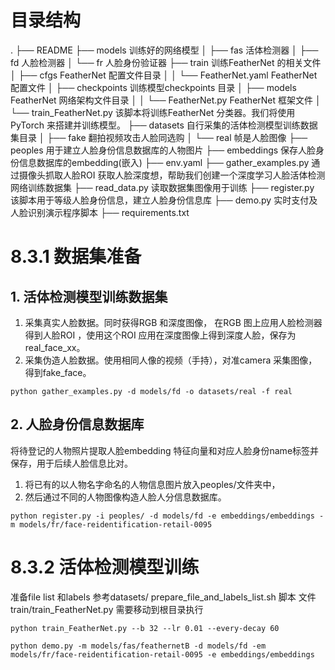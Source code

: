 # 目录结构
.
├── README
├── models 训练好的网络模型
│   ├── fas 活体检测器
│   ├── fd 人脸检测器
│   └── fr 人脸身份验证器
├── train  训练FeatherNet 的相关文件
│   ├── cfgs FeatherNet 配置文件目录
│   │   └── FeatherNet.yaml FeatherNet 配置文件
│   ├── checkpoints 训练模型checkpoints 目录
│   ├── models FeatherNet 网络架构文件目录
│   │   └── FeatherNet.py FeatherNet 框架文件
│   └── train_FeatherNet.py 该脚本将训练FeatherNet 分类器。我们将使用PyTorch 来搭建并训练模型。
├── datasets 自行采集的活体检测模型训练数据集目录
│   ├── fake 翻拍视频攻击人脸同选购
│   └── real 帧是人脸图像
├── peoples 用于建立人脸身份信息数据库的人物图片
├── embeddings 保存人脸身份信息数据库的embedding(嵌入)
├── env.yaml
├── gather_examples.py 通过摄像头抓取人脸ROI 获取人脸深度想，帮助我们创建一个深度学习人脸活体检测网络训练数据集
├── read_data.py 读取数据集图像用于训练
├── register.py 该脚本用于等级人脸身份信息，建立人脸身份信息库
├── demo.py 实时支付及人脸识别演示程序脚本
├── requirements.txt

# 8.3.1 数据集准备

## 1. 活体检测模型训练数据集

1. 采集真实人脸数据。同时获得RGB 和深度图像， 在RGB 图上应用人脸检测器得到人脸ROI ，使用这个ROI 应用在深度图像上得到深度人脸，保存为real_face_xx。
2. 采集伪造人脸数据。使用相同人像的视频（手持），对准camera 采集图像，得到fake_face。
```shell
python gather_examples.py -d models/fd -o datasets/real -f real
```

## 2. 人脸身份信息数据库

将待登记的人物照片提取人脸embedding 特征向量和对应人脸身份name标签并保存，用于后续人脸信息比对。
1. 将已有的以人物名字命名的人物信息图片放入peoples/文件夹中，
2. 然后通过不同的人物图像构造人脸人分信息数据库。
```shell
python register.py -i peoples/ -d models/fd -e embeddings/embeddings -m models/fr/face-reidentification-retail-0095
```
# 8.3.2 活体检测模型训练
准备file list 和labels
参考datasets/ prepare_file_and_labels_list.sh 脚本
文件 train/train_FeatherNet.py 需要移动到根目录执行
```shell
python train_FeatherNet.py --b 32 --lr 0.01 --every-decay 60 
```

```shell
python demo.py -m models/fas/feathernetB -d models/fd -em models/fr/face-reidentification-retail-0095 -e embeddings/embeddings
```
